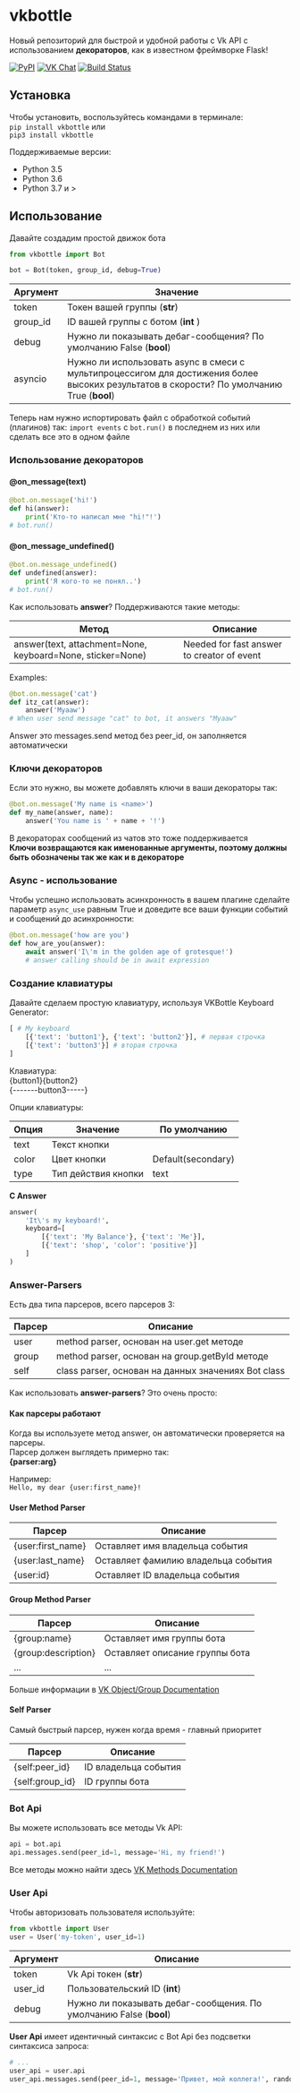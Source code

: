 # vkbottle
Новый репозиторий для быстрой и удобной работы с Vk API с использованием **декораторов**, как в известном фреймворке Flask!

[![PyPI](https://badge.fury.io/py/vkbottle.svg)](https://pypi.org/project/vkbottle/) 
[![VK Chat](https://img.shields.io/badge/Чат-Вконтакте-blue)](https://vk.me/join/AJQ1d7fBUBM_800lhEe_AwJj) 
[![Build Status](https://travis-ci.com/timoniq/vkbottle.svg?branch=master)](https://travis-ci.com/timoniq/vkbottle)

## Установка

Чтобы установить, воспользуйтесь командами в терминале:  
`pip install vkbottle` или  
 `pip3 install vkbottle`  
   
 Поддерживаемые версии:  
 * Python 3.5
 * Python 3.6
 * Python 3.7 и >

## Использование

Давайте создадим простой движок бота
```python
from vkbottle import Bot

bot = Bot(token, group_id, debug=True)
```
Аргумент | Значение
------------ | -------------
token | Токен вашей группы (**str**)
group_id | ID вашей группы с ботом (**int** )
debug | Нужно ли показывать дебаг-сообщения? По умолчанию False (**bool**)
asyncio | Нужно ли использовать async в смеси с мультипроцессигом для достижения более высоких результатов в скорости? По умолчанию True (**bool**)

Теперь нам нужно испортировать файл с обработкой событий (плагинов) так: `import events` с `bot.run()` в последнем из них или сделать все это в одном файле

### Использование декораторов

#### @on_message(text)
```python
@bot.on.message('hi!')
def hi(answer):
    print('Кто-то написал мне "hi!"!')
# bot.run()
```
#### @on_message_undefined()
```python
@bot.on.message_undefined()
def undefined(answer):
    print('Я кого-то не понял..')
# bot.run()
```
Как использовать **answer**?
Поддерживаются такие методы:

Метод | Описание
------------ | -------------
answer(text, attachment=None, keyboard=None, sticker=None) | Needed for fast answer to creator of event

Examples:  
```python
@bot.on.message('cat')
def itz_cat(answer):
    answer('Myaaw')
# When user send message "cat" to bot, it answers "Myaaw"
```
Answer это messages.send метод без peer_id, он заполняется автоматически

### Ключи декораторов

Если это нужно, вы можете добавлять ключи в ваши декораторы так:  
```python
@bot.on.message('My name is <name>')
def my_name(answer, name):
    answer('You name is ' + name + '!')
```
В декораторах сообщений из чатов это тоже поддерживается  
**Ключи возвращаются как именованные аргументы, поэтому должны быть обозначены так же как и в декораторе**

### Async - использование

Чтобы успешно использовать асинхронность в вашем плагине сделайте параметр `async_use` равным True и доведите все ваши функции событий и сообщений до асинхронности:
```python
@bot.on.message('how are you')
def how_are_you(answer):
    await answer('I\'m in the golden age of grotesque!')
    # answer calling should be in await expression
```

### Создание клавиатуры

Давайте сделаем простую клавиатуру, используя VKBottle Keyboard Generator:
```python
[ # My keyboard
    [{'text': 'button1'}, {'text': 'button2'}], # первая строчка
    [{'text': 'button3'}] # вторая строчка
]
```
Клавиатура:  
{button1}{button2}  
{-------button3-----}  

Опции клавиатуры:  

Опция | Значение | По умолчанию
------ | ------- | -------
text | Текст кнопки | 
color | Цвет кнопки | Default(secondary)
type | Тип действия кнопки | text

**С Answer**

```python
answer(
    'It\'s my keyboard!',
    keyboard=[
        [{'text': 'My Balance'}, {'text': 'Me'}],
        [{'text': 'shop', 'color': 'positive'}]
    ]
)
```

### Answer-Parsers

Есть два типа парсеров, всего парсеров 3:

Парсер | Описание
------ | -----------
user | method parser, основан на user.get методе
group | method parser, основан на group.getById методе
self | class parser, основан на данных значениях Bot class

Как использовать **answer-parsers**? Это очень просто:  

#### Как парсеры работают

Когда вы используете метод answer, он автоматически проверяется на парсеры.  
Парсер должен выглядеть примерно так:  
**{parser:arg}**

Например:  
```Hello, my dear {user:first_name}!```

#### User Method Parser

Парсер | Описание
-------------- | -----------
{user:first_name} | Оставляет имя владельца события
{user:last_name} | Оставляет фамилию владельца события
{user:id} | Оставляет ID владельца события

#### Group Method Parser

Парсер | Описание
-------------- | -----------
{group:name} | Оставляет имя группы бота
{group:description} | Оставляет описание группы бота
... | ...

Больше информации в [VK Object/Group Documentation](https://vk.com/dev/objects/group)

#### Self Parser

Самый быстрый парсер, нужен когда время - главный приоритет

Парсер | Описание
-------------- | -----------
{self:peer_id} | ID владельца события
{self:group_id} | ID группы бота

### Bot Api

Вы можете использовать все методы Vk API:

```python
api = bot.api
api.messages.send(peer_id=1, message='Hi, my friend!')
```

Все методы можно найти здесь [VK Methods Documentation](https://vk.com/dev/methods)

### User Api

Чтобы авторизовать пользователя используйте:
```python
from vkbottle import User
user = User('my-token', user_id=1)
```
Аргумент | Описание
-------- | -----------
token | Vk Api токен (**str**)
user_id | Пользовательский ID (**int**)
debug | Нужно ли показывать дебаг-сообщения. По умолчанию False (**bool**)

**User Api** имеет идентичный синтаксис с Bot Api без подсветки синтаксиса запроса:
```python
# ...
user_api = user.api
user_api.messages.send(peer_id=1, message='Привет, мой коллега!', random_id=100)
```
